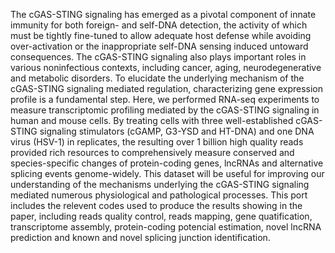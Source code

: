The cGAS-STING signaling has emerged as a pivotal component of innate immunity for both foreign- and self-DNA detection, the activity of which must be tightly fine-tuned to allow adequate host defense while avoiding over-activation or the inappropriate self-DNA sensing induced untoward consequences. The cGAS-STING signaling also plays important roles in various noninfectious contexts, including cancer, aging, neurodegenerative and metabolic disorders. To elucidate the underlying mechanism of the cGAS-STING signaling mediated regulation, characterizing gene expression profile is a fundamental step. Here, we performed RNA-seq experiments to measure transcriptomic profiling mediated by the cGAS-STING signaling in human and mouse cells. By treating cells with three well-established cGAS-STING signaling stimulators (cGAMP, G3-YSD and HT-DNA) and one DNA virus (HSV-1) in replicates, the resulting over 1 billion high quality reads provided rich resources to comprehensively measure conserved and species-specific changes of protein-coding genes, lncRNAs and alternative splicing events genome-widely. This dataset will be useful for improving our understanding of the mechanisms underlying the cGAS-STING signaling mediated numerous physiological and pathological processes.
This port includes the relevent codes used to produce the results showing in the paper, including reads quality control, reads mapping, gene quatification, transcriptome assembly, protein-coding potencial estimation, novel lncRNA prediction and known and novel splicing junction identification.
